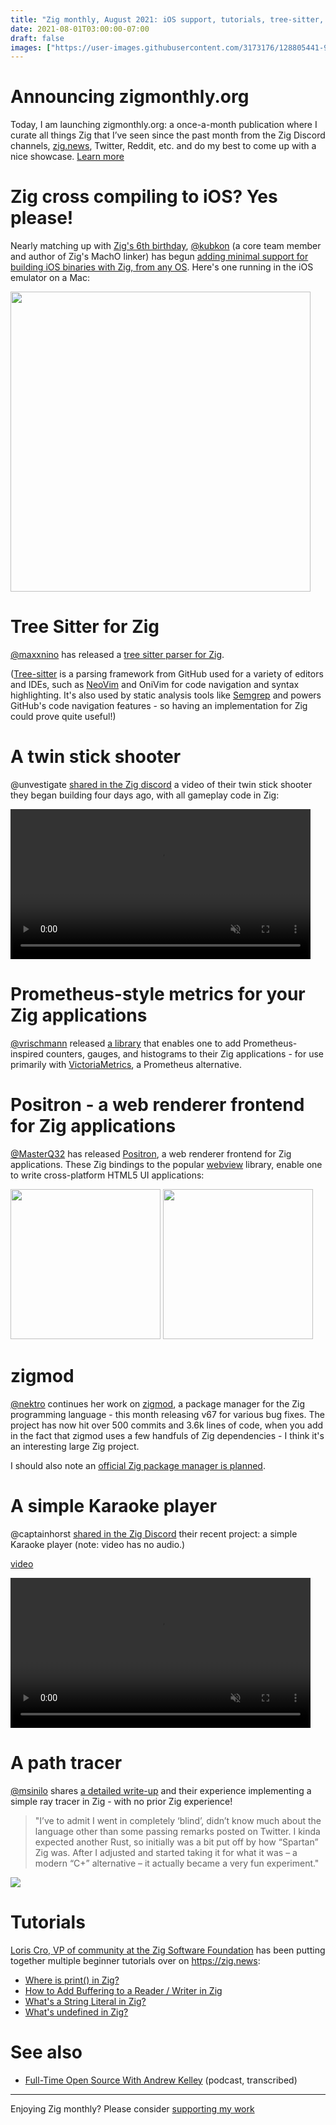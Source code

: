 ```yaml
---
title: "Zig monthly, August 2021: iOS support, tutorials, tree-sitter, a pathtracer, and more"
date: 2021-08-01T03:00:00-07:00
draft: false
images: ["https://user-images.githubusercontent.com/3173176/128805441-9f809577-7182-475a-9916-f26b93ed1635.png"]
---
```


# Announcing zigmonthly.org

Today, I am launching zigmonthly.org: a once-a-month publication where I curate all things Zig that I’ve seen since the past month from the Zig Discord channels, <a href="https://zig.news">zig.news</a>, Twitter, Reddit, etc. and do my best to come up with a nice showcase. <a href="/about">Learn more</a>

# Zig cross compiling to iOS? Yes please!

Nearly matching up with [Zig's 6th birthday](https://twitter.com/andy_kelley/status/1424163667306631168), [@kubkon](https://github.com/kubkon) (a core team member and author of Zig's MachO linker) has begun [adding minimal support for building iOS binaries with Zig, from any OS](https://github.com/ziglang/zig/pull/9532). Here's one running in the iOS emulator on a Mac:

<a href="https://user-images.githubusercontent.com/3173176/128664203-c9c0954d-fe74-43aa-964d-458f0fe74565.png"><img width="480px" src="https://user-images.githubusercontent.com/3173176/128664203-c9c0954d-fe74-43aa-964d-458f0fe74565.png"></img></a>

# Tree Sitter for Zig

[@maxxnino](https://github.com/maxxnino) has released a [tree sitter parser for Zig](https://github.com/maxxnino/tree-sitter-zig).

([Tree-sitter](https://tree-sitter.github.io/tree-sitter/) is a parsing framework from GitHub used for a variety of editors and IDEs, such as [NeoVim](https://neovim.io/doc/treesitter) and OniVim for code navigation and syntax highlighting. It's also used by static analysis tools like [Semgrep](https://semgrep.dev) and powers GitHub's code navigation features - so having an implementation for Zig could prove quite useful!)

# A twin stick shooter

@unvestigate [shared in the Zig discord](https://discord.com/channels/605571803288698900/605572611539206171/873274345160589392) a video of their twin stick shooter they began building four days ago, with all gameplay code in Zig:

<video width="480px" src="https://user-images.githubusercontent.com/3173176/128664622-b3f37ad2-56ba-47ba-bc53-4ee87893b009.mp4" controls="controls" muted="muted">
    <a href="https://user-images.githubusercontent.com/3173176/128664622-b3f37ad2-56ba-47ba-bc53-4ee87893b009.mp4">
        <img width="480px" src="https://user-images.githubusercontent.com/3173176/128806787-a091b018-3881-46e2-804f-53ee8863cca2.png"></img>
    </a>
</video>

# Prometheus-style metrics for your Zig applications

[@vrischmann](https://github.com/vrischmann) released [a library](https://github.com/vrischmann/zig-prometheus) that enables one to add Prometheus-inspired counters, gauges, and histograms to their Zig applications - for use primarily with [VictoriaMetrics](https://github.com/VictoriaMetrics/VictoriaMetrics), a Prometheus alternative.

# Positron - a web renderer frontend for Zig applications

[@MasterQ32](https://github.com/MasterQ32) has released [Positron](https://github.com/ziglibs/positron), a web renderer frontend for Zig applications. These Zig bindings to the popular [webview](https://github.com/webview/webview) library, enable one to write cross-platform HTML5 UI applications:

<a href="https://raw.githubusercontent.com/ziglibs/positron/04af916ddf4dbdf5ae44ef754e1a5ff3af1ddef9/screenshots/i3-login.png"><img width="240px" src="https://raw.githubusercontent.com/ziglibs/positron/04af916ddf4dbdf5ae44ef754e1a5ff3af1ddef9/screenshots/i3-login.png"></img></a> <a href="https://raw.githubusercontent.com/ziglibs/positron/04af916ddf4dbdf5ae44ef754e1a5ff3af1ddef9/screenshots/windows-chat.png"><img width="240px" src="https://raw.githubusercontent.com/ziglibs/positron/04af916ddf4dbdf5ae44ef754e1a5ff3af1ddef9/screenshots/windows-chat.png"></img></a>

# zigmod

[@nektro](https://github.com/nektro) continues her work on [zigmod](https://github.com/nektro/zigmod), a package manager for the Zig programming language - this month releasing v67 for various bug fixes. The project has now hit over 500 commits and 3.6k lines of code, when you add in the fact that zigmod uses a few handfuls of Zig dependencies - I think it's an interesting large Zig project.

I should also note an [official Zig package manager is planned](https://github.com/ziglang/zig/issues/943).

# A simple Karaoke player

@captainhorst [shared in the Zig Discord](https://discord.com/channels/605571803288698900/605572611539206171/873690060950761522) their recent project: a simple Karaoke player (note: video has no audio.)

[video](https://user-images.githubusercontent.com/3173176/128665375-276d55b5-3b46-4022-bf11-78043a498c04.mp4)

<video width="480px" src="https://user-images.githubusercontent.com/3173176/128665375-276d55b5-3b46-4022-bf11-78043a498c04.mp4" controls="controls" muted="muted">
    <a href="https://user-images.githubusercontent.com/3173176/128665375-276d55b5-3b46-4022-bf11-78043a498c04.mp4">
        <img width="480px" src="https://user-images.githubusercontent.com/3173176/128806923-49b0425e-b242-4230-87b5-08e0ffe14a53.png"></img>
    </a>
</video>

# A path tracer

[@msinilo](https://github.com/msinilo) shares [a detailed write-up](http://msinilo.pl/blog2/post/zig-pathtracer/) and their experience implementing a simple ray tracer in Zig - with no prior Zig experience!

> "I’ve to admit I went in completely ‘blind’, didn’t know much about the language other than some passing remarks posted on Twitter. I kinda expected another Rust, so initially was a bit put off by how “Spartan” Zig was. After I adjusted and started taking it for what it was – a modern “C+” alternative – it actually became a very fun experiment."

![](https://user-images.githubusercontent.com/3173176/128806390-0b93b3e1-9559-4a4a-85d1-440caec9bc96.png)

# Tutorials

[Loris Cro, VP of community at the Zig Software Foundation](https://kristoff.it) has been putting together multiple beginner tutorials over on https://zig.news:

- [Where is print() in Zig?](https://zig.news/kristoff/where-is-print-in-zig-57e9)
- [How to Add Buffering to a Reader / Writer in Zig](https://zig.news/kristoff/how-to-add-buffering-to-a-writer-reader-in-zig-7jd)
- [What's a String Literal in Zig?](https://zig.news/kristoff/what-s-a-string-literal-in-zig-31e9)
- [What's undefined in Zig?](https://zig.news/kristoff/what-s-undefined-in-zig-9h)

# See also

* [Full-Time Open Source With Andrew Kelley](https://corecursive.com/067-zig-with-andrew-kelley/) (podcast, transcribed)

---

Enjoying Zig monthly? Please consider [supporting my work](https://github.com/sponsors/slimsag)
